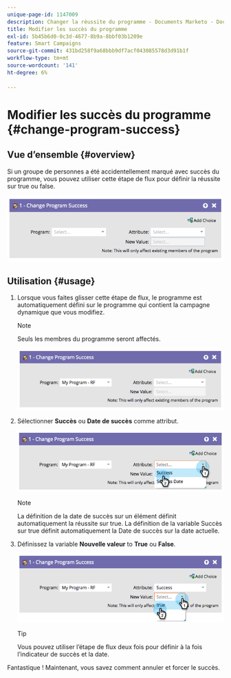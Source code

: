 ```yaml
---
unique-page-id: 1147009
description: Changer la réussite du programme - Documents Marketo - Documentation du produit
title: Modifier les succès du programme
exl-id: 5b45b6d0-0c3d-4677-8b9a-8bbf03b1209e
feature: Smart Campaigns
source-git-commit: 431bd258f9a68bbb9df7acf043085578d3d91b1f
workflow-type: tm+mt
source-wordcount: '141'
ht-degree: 6%

---
```


# Modifier les succès du programme {#change-program-success}

## Vue d’ensemble {#overview}

Si un groupe de personnes a été accidentellement marqué avec succès du programme, vous pouvez utiliser cette étape de flux pour définir la réussite sur true ou false.

![](assets/image2014-9-22-14-3a45-3a8.png)

## Utilisation {#usage}

1. Lorsque vous faites glisser cette étape de flux, le programme est automatiquement défini sur le programme qui contient la campagne dynamique que vous modifiez.

   >[!NOTE]
   >
   >Seuls les membres du programme seront affectés.

   ![](assets/image2014-9-22-14-3a45-3a35.png)

1. Sélectionner **Succès** ou **Date de succès** comme attribut.

   ![](assets/image2014-9-22-14-3a45-3a39.png)

   >[!NOTE]
   >
   >La définition de la date de succès sur un élément définit automatiquement la réussite sur true. La définition de la variable Succès sur true définit automatiquement la Date de succès sur la date actuelle.

1. Définissez la variable **Nouvelle valeur** to **True** ou **False**.

   ![](assets/image2014-9-22-14-3a45-3a55.png)

   >[!TIP]
   >
   >Vous pouvez utiliser l’étape de flux deux fois pour définir à la fois l’indicateur de succès et la date.

Fantastique ! Maintenant, vous savez comment annuler et forcer le succès.
